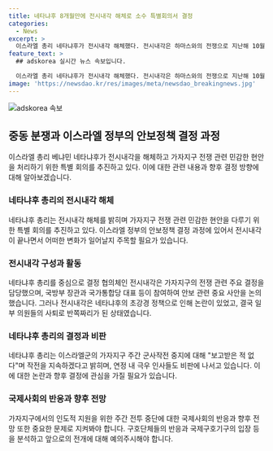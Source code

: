 ```yaml
---
title: 네타냐후 8개월만에 전시내각 해체로 소수 특별회의서 결정
categories:
  - News
excerpt: >
  이스라엘 총리 네타냐후가 전시내각 해체했다. 전시내각은 하마스와의 전쟁으로 지난해 10월에 구성됐지만 내부 갈등으로 기능하지 못했다. 이에 해체 결정이 내려졌는데, 총리는 안보 내각 회의에서 해당 결정을 공식화했다. 해체 후 가자지구 관련 민감한 문제는 특별 회의에서 결정되며, 전시내각 참여를 희망한 극우 정치인은 포함되지 않을 것으로 보인다. 또한, 네타냐후 총리는 군사작전 중단에 대해 동의하지 않고 작전을 지속할 것을 밝혔다.
feature_text: >
  ## adskorea 실시간 뉴스 속보입니다.

  이스라엘 총리 네타냐후가 전시내각 해체했다. 전시내각은 하마스와의 전쟁으로 지난해 10월에 구성됐지만 내부 갈등으로 기능하지 못했다. 이에 해체 결정이 내려졌는데, 총리는 안보 내각 회의에서 해당 결정을 공식화했다. 해체 후 가자지구 관련 민감한 문제는 특별 회의에서 결정되며, 전시내각 참여를 희망한 극우 정치인은 포함되지 않을 것으로 보인다. 또한, 네타냐후 총리는 군사작전 중단에 대해 동의하지 않고 작전을 지속할 것을 밝혔다.
image: 'https://newsdao.kr/res/images/meta/newsdao_breakingnews.jpg'
---
```


<p><img src="https://newsdao.kr/res/images/meta/newsdao_breakingnews.jpg" alt="adskorea 속보" /></p>

<h2 data-ke-size="size26">중동 분쟁과 이스라엘 정부의 안보정책 결정 과정</h2>

<p data-ke-size="size16">이스라엘 총리 베냐민 네타냐후가 전시내각을 해체하고 가자지구 전쟁 관련 민감한 현안을 처리하기 위한 특별 회의를 추진하고 있다. 이에 대한 관련 내용과 향후 결정 방향에 대해 알아보겠습니다.</p>

<h3>네타냐후 총리의 전시내각 해체</h3>

<p data-ke-size="size16">네타냐후 총리는 전시내각 해체를 밝히며 가자지구 전쟁 관련 민감한 현안을 다루기 위한 특별 회의를 추진하고 있다. 이스라엘 정부의 안보정책 결정 과정에 있어서 전시내각이 끝나면서 어떠한 변화가 일어날지 주목할 필요가 있습니다.</p>

<h3>전시내각 구성과 활동</h3>

<p data-ke-size="size16">네타냐후 총리를 중심으로 결정 협의체인 전시내각은 가자지구의 전쟁 관련 주요 결정을 담당했으며, 국방부 장관과 국가통합당 대표 등이 참여하여 안보 관련 중요 사안을 논의했습니다. 그러나 전시내각은 네타냐후의 초강경 정책으로 인해 논란이 있었고, 결국 일부 의원들의 사퇴로 반쪽짜리가 된 상태였습니다.</p>

<h3>네타냐후 총리의 결정과 비판</h3>

<p data-ke-size="size16">네타냐후 총리는 이스라엘군의 가자지구 주간 군사작전 중지에 대해 "보고받은 적 없다"며 작전을 지속하겠다고 밝히며, 연정 내 극우 인사들도 비판에 나서고 있습니다. 이에 대한 논란과 향후 결정에 관심을 가질 필요가 있습니다.</p>

<h3>국제사회의 반응과 향후 전망</h3>

<p data-ke-size="size16">가자지구에서의 인도적 지원을 위한 주간 전투 중단에 대한 국제사회의 반응과 향후 전망 또한 중요한 문제로 지켜봐야 합니다. 구호단체들의 반응과 국제구호기구의 입장 등을 분석하고 앞으로의 전개에 대해 예의주시해야 합니다.</p>

